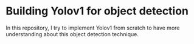 # Building Yolov1 for object detection

In this repository, I try to implement Yolov1 from scratch to have more understanding about this object detection technique.



